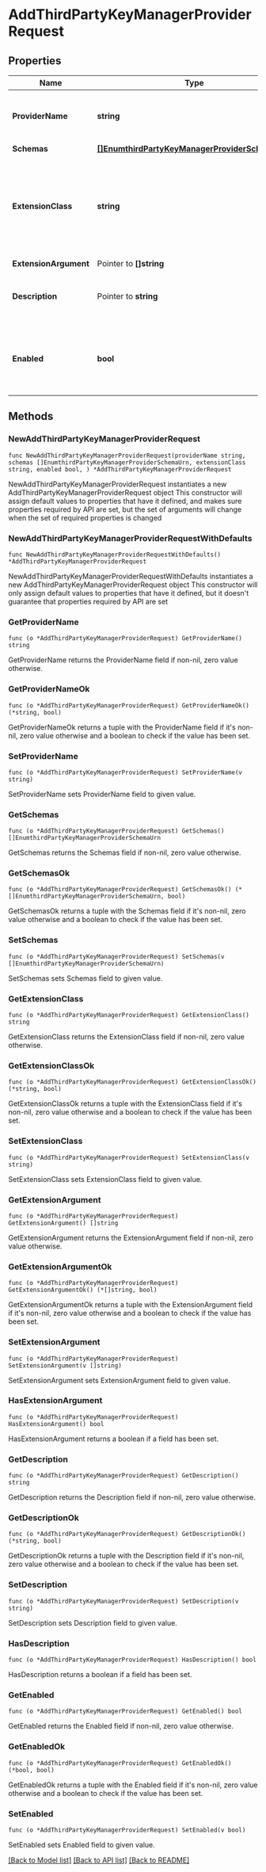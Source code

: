 # AddThirdPartyKeyManagerProviderRequest

## Properties

Name | Type | Description | Notes
------------ | ------------- | ------------- | -------------
**ProviderName** | **string** | Name of the new Key Manager Provider | 
**Schemas** | [**[]EnumthirdPartyKeyManagerProviderSchemaUrn**](EnumthirdPartyKeyManagerProviderSchemaUrn.md) |  | 
**ExtensionClass** | **string** | The fully-qualified name of the Java class providing the logic for the Third Party Key Manager Provider. | 
**ExtensionArgument** | Pointer to **[]string** |  | [optional] 
**Description** | Pointer to **string** | A description for this Key Manager Provider | [optional] 
**Enabled** | **bool** | Indicates whether the Key Manager Provider is enabled for use. | 

## Methods

### NewAddThirdPartyKeyManagerProviderRequest

`func NewAddThirdPartyKeyManagerProviderRequest(providerName string, schemas []EnumthirdPartyKeyManagerProviderSchemaUrn, extensionClass string, enabled bool, ) *AddThirdPartyKeyManagerProviderRequest`

NewAddThirdPartyKeyManagerProviderRequest instantiates a new AddThirdPartyKeyManagerProviderRequest object
This constructor will assign default values to properties that have it defined,
and makes sure properties required by API are set, but the set of arguments
will change when the set of required properties is changed

### NewAddThirdPartyKeyManagerProviderRequestWithDefaults

`func NewAddThirdPartyKeyManagerProviderRequestWithDefaults() *AddThirdPartyKeyManagerProviderRequest`

NewAddThirdPartyKeyManagerProviderRequestWithDefaults instantiates a new AddThirdPartyKeyManagerProviderRequest object
This constructor will only assign default values to properties that have it defined,
but it doesn't guarantee that properties required by API are set

### GetProviderName

`func (o *AddThirdPartyKeyManagerProviderRequest) GetProviderName() string`

GetProviderName returns the ProviderName field if non-nil, zero value otherwise.

### GetProviderNameOk

`func (o *AddThirdPartyKeyManagerProviderRequest) GetProviderNameOk() (*string, bool)`

GetProviderNameOk returns a tuple with the ProviderName field if it's non-nil, zero value otherwise
and a boolean to check if the value has been set.

### SetProviderName

`func (o *AddThirdPartyKeyManagerProviderRequest) SetProviderName(v string)`

SetProviderName sets ProviderName field to given value.


### GetSchemas

`func (o *AddThirdPartyKeyManagerProviderRequest) GetSchemas() []EnumthirdPartyKeyManagerProviderSchemaUrn`

GetSchemas returns the Schemas field if non-nil, zero value otherwise.

### GetSchemasOk

`func (o *AddThirdPartyKeyManagerProviderRequest) GetSchemasOk() (*[]EnumthirdPartyKeyManagerProviderSchemaUrn, bool)`

GetSchemasOk returns a tuple with the Schemas field if it's non-nil, zero value otherwise
and a boolean to check if the value has been set.

### SetSchemas

`func (o *AddThirdPartyKeyManagerProviderRequest) SetSchemas(v []EnumthirdPartyKeyManagerProviderSchemaUrn)`

SetSchemas sets Schemas field to given value.


### GetExtensionClass

`func (o *AddThirdPartyKeyManagerProviderRequest) GetExtensionClass() string`

GetExtensionClass returns the ExtensionClass field if non-nil, zero value otherwise.

### GetExtensionClassOk

`func (o *AddThirdPartyKeyManagerProviderRequest) GetExtensionClassOk() (*string, bool)`

GetExtensionClassOk returns a tuple with the ExtensionClass field if it's non-nil, zero value otherwise
and a boolean to check if the value has been set.

### SetExtensionClass

`func (o *AddThirdPartyKeyManagerProviderRequest) SetExtensionClass(v string)`

SetExtensionClass sets ExtensionClass field to given value.


### GetExtensionArgument

`func (o *AddThirdPartyKeyManagerProviderRequest) GetExtensionArgument() []string`

GetExtensionArgument returns the ExtensionArgument field if non-nil, zero value otherwise.

### GetExtensionArgumentOk

`func (o *AddThirdPartyKeyManagerProviderRequest) GetExtensionArgumentOk() (*[]string, bool)`

GetExtensionArgumentOk returns a tuple with the ExtensionArgument field if it's non-nil, zero value otherwise
and a boolean to check if the value has been set.

### SetExtensionArgument

`func (o *AddThirdPartyKeyManagerProviderRequest) SetExtensionArgument(v []string)`

SetExtensionArgument sets ExtensionArgument field to given value.

### HasExtensionArgument

`func (o *AddThirdPartyKeyManagerProviderRequest) HasExtensionArgument() bool`

HasExtensionArgument returns a boolean if a field has been set.

### GetDescription

`func (o *AddThirdPartyKeyManagerProviderRequest) GetDescription() string`

GetDescription returns the Description field if non-nil, zero value otherwise.

### GetDescriptionOk

`func (o *AddThirdPartyKeyManagerProviderRequest) GetDescriptionOk() (*string, bool)`

GetDescriptionOk returns a tuple with the Description field if it's non-nil, zero value otherwise
and a boolean to check if the value has been set.

### SetDescription

`func (o *AddThirdPartyKeyManagerProviderRequest) SetDescription(v string)`

SetDescription sets Description field to given value.

### HasDescription

`func (o *AddThirdPartyKeyManagerProviderRequest) HasDescription() bool`

HasDescription returns a boolean if a field has been set.

### GetEnabled

`func (o *AddThirdPartyKeyManagerProviderRequest) GetEnabled() bool`

GetEnabled returns the Enabled field if non-nil, zero value otherwise.

### GetEnabledOk

`func (o *AddThirdPartyKeyManagerProviderRequest) GetEnabledOk() (*bool, bool)`

GetEnabledOk returns a tuple with the Enabled field if it's non-nil, zero value otherwise
and a boolean to check if the value has been set.

### SetEnabled

`func (o *AddThirdPartyKeyManagerProviderRequest) SetEnabled(v bool)`

SetEnabled sets Enabled field to given value.



[[Back to Model list]](../README.md#documentation-for-models) [[Back to API list]](../README.md#documentation-for-api-endpoints) [[Back to README]](../README.md)



